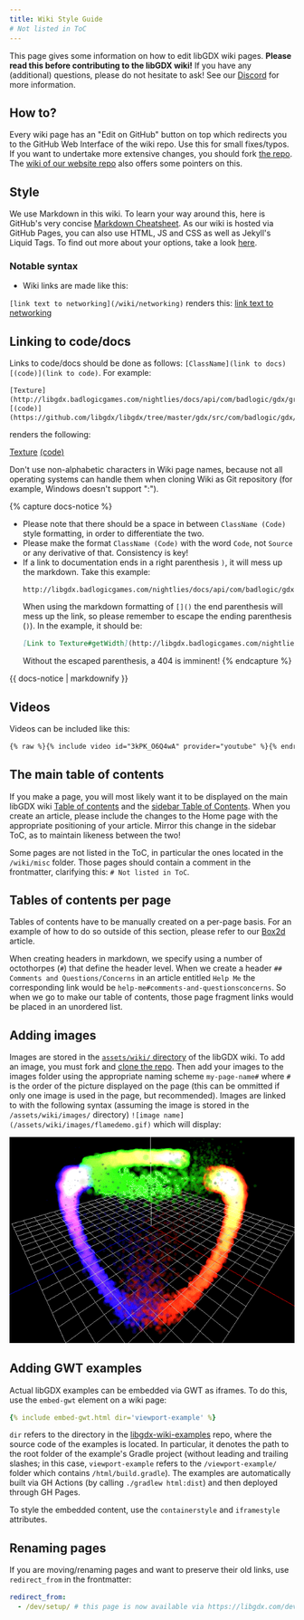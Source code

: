 ```yaml
---
title: Wiki Style Guide
# Not listed in ToC
---
```

This page gives some information on how to edit libGDX wiki pages. **Please read this before contributing to the libGDX wiki!** If you have any (additional) questions, please do not hesitate to ask! See our [Discord](/community/) for more information.

## How to? ##
Every wiki page has an "Edit on GitHub" button on top which redirects you to the GitHub Web Interface of the wiki repo. Use this for small fixes/typos. If you want to undertake more extensive changes, you should fork [the repo](https://github.com/libgdx/libgdx.github.io). The [wiki of our website repo](https://github.com/libgdx/libgdx.github.io/wiki) also offers some pointers on this.

## Style ##
We use Markdown in this wiki. To learn your way around this, here is GitHub's very concise [Markdown Cheatsheet](https://github.com/adam-p/markdown-here/wiki/Markdown-Cheatsheet). As our wiki is hosted via GitHub Pages, you can also use HTML, JS and CSS as well as Jekyll's Liquid Tags. To find out more about your options, take a look [here](https://github.com/libgdx/libgdx.github.io/wiki).

### Notable syntax ###

* Wiki links are made like this:

`[link text to networking](/wiki/networking)` renders this: [link text to networking](/wiki/networking)  

## Linking to code/docs ##
Links to code/docs should be done as follows: `[ClassName](link to docs) [(code)](link to code)`. For example:
```
[Texture](http://libgdx.badlogicgames.com/nightlies/docs/api/com/badlogic/gdx/graphics/Texture.html)
[(code)](https://github.com/libgdx/libgdx/tree/master/gdx/src/com/badlogic/gdx/graphics/Texture.java)
```

renders the following:

[Texture](http://libgdx.badlogicgames.com/nightlies/docs/api/com/badlogic/gdx/graphics/Texture.html)
[(code)](https://github.com/libgdx/libgdx/tree/master/gdx/src/com/badlogic/gdx/graphics/Texture.java)

Don't use non-alphabetic characters in Wiki page names, because not all operating systems can handle
them when cloning Wiki as Git repository (for example, Windows doesn't support ":").

{% capture docs-notice %}
- Please note that there should be a space in between `ClassName (Code)` style formatting, in order to differentiate the two.
- Please make the format `ClassName (Code)` with the word `Code`, not `Source` or any derivative of that. Consistency is key!
- If a link to documentation ends in a right parenthesis `)`, it will mess up the markdown. Take this example:
   ```
   http://libgdx.badlogicgames.com/nightlies/docs/api/com/badlogic/gdx/graphics/Texture.html#getWidth()
   ```
   When using the markdown formatting of `[]()` the end parenthesis will mess up the link, so please remember to escape the ending parenthesis (`)`). In the example, it should be:
   ```markdown
   [Link to Texture#getWidth](http://libgdx.badlogicgames.com/nightlies/docs/api/com/badlogic/gdx/graphics/Texture.html#getWidth(\))
   ```
   Without the escaped parenthesis, a 404 is imminent!
{% endcapture %}

<div class="notice notice--primary">{{ docs-notice | markdownify }}</div>

## Videos ##

Videos can be included like this:

```markdown
{% raw %}{% include video id="3kPK_O6Q4wA" provider="youtube" %}{% endraw %}
```

## The main table of contents ##

If you make a page, you will most likely want it to be displayed on the main libGDX wiki [Table of contents](https://github.com/libgdx/libgdx.github.io/blob/dev/_includes/wiki_index.md) and the [sidebar Table of Contents](https://github.com/libgdx/libgdx.github.io/blob/dev/_includes/wiki_sidebar.md). When you create an article, please include the changes to the Home page with the appropriate positioning of your article. Mirror this change in the sidebar ToC, as to maintain likeness between the two!

Some pages are not listed in the ToC, in particular the ones located in the `/wiki/misc` folder. Those pages should contain a comment in the frontmatter, clarifying this: `# Not listed in ToC`.

## Tables of contents per page ##

Tables of contents have to be manually created on a per-page basis. For an example of how to do so outside of this section, please refer to our [Box2d](/wiki/extensions/physics/box2d) article.

When creating headers in markdown, we specify using a number of octothorpes (`#`) that define the header level. When we create a header `## Comments and Questions/Concerns` in an article entitled `Help Me` the corresponding link would be `help-me#comments-and-questionsconcerns`. So when we go to make our table of contents, those page fragment links would be placed in an unordered list.

## Adding images ##

Images are stored in the [`assets/wiki/` directory](https://github.com/libgdx/libgdx.github.io/blob/dev/assets/wiki/) of the libGDX wiki. To add an image, you must fork and [clone the repo](https://docs.github.com/en/free-pro-team@latest/github/creating-cloning-and-archiving-repositories/cloning-a-repository). Then add your images to the images folder using the appropriate naming scheme `my-page-name#` where `#` is the order of the picture displayed on the page (this can be ommitted if only one image is used in the page, but recommended). Images are linked to with the following syntax (assuming the image is stored in the `/assets/wiki/images/` directory) `![image name](/assets/wiki/images/flamedemo.gif)` which will display:

![image name](/assets/wiki/images/flamedemo.gif)

## Adding GWT examples ##

Actual libGDX examples can be embedded via GWT as iframes. To do this, use the `embed-gwt` element on a wiki page:
```yml
{% include embed-gwt.html dir='viewport-example' %}
```

`dir` refers to the directory in the [libgdx-wiki-examples](https://github.com/libgdx/libgdx-wiki-examples) repo, where the source code of the examples is located. In particular, it denotes the path to the root folder of the example's Gradle project (without leading and trailing slashes; in this case, `viewport-example` refers to the  `/viewport-example/` folder which contains `/html/build.gradle`). The examples are automatically built via GH Actions (by calling `./gradlew html:dist`) and then deployed through GH Pages.

To style the embedded content, use the `containerstyle` and `iframestyle` attributes.

## Renaming pages ##

If you are moving/renaming pages and want to preserve their old links, use `redirect_from` in the frontmatter:
```yml
redirect_from:
  - /dev/setup/ # this page is now available via https://libgdx.com/dev/setup/ as well
```
